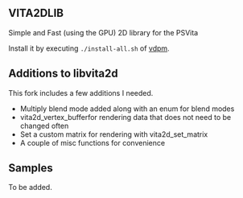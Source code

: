 ## VITA2DLIB

Simple and Fast (using the GPU) 2D library for the PSVita

Install it by executing `./install-all.sh` of [vdpm](https://github.com/vitasdk/vdpm#readme).


## Additions to libvita2d

This fork includes a few additions I needed.

- Multiply blend mode added along with an enum for blend modes
- vita2d_vertex_bufferfor rendering data that does not need to be changed often
- Set a custom matrix for rendering with vita2d_set_matrix
- A couple of misc functions for convenience


## Samples
To be added.
